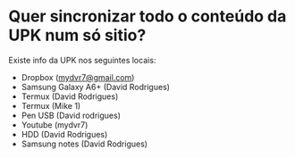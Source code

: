 # Quer sincronizar todo o conteúdo da UPK num só sitio?

Existe info da UPK nos seguintes locais:
- Dropbox (mydvr7@gmail.com)
- Samsung Galaxy A6+ (David Rodrigues)
- Termux (David Rodrigues)
- Termux (Mike 1)
- Pen USB (David rodrigues)
- Youtube (mydvr7)
- HDD (David Rodrigues)
- Samsung notes (David Rodrigues)
